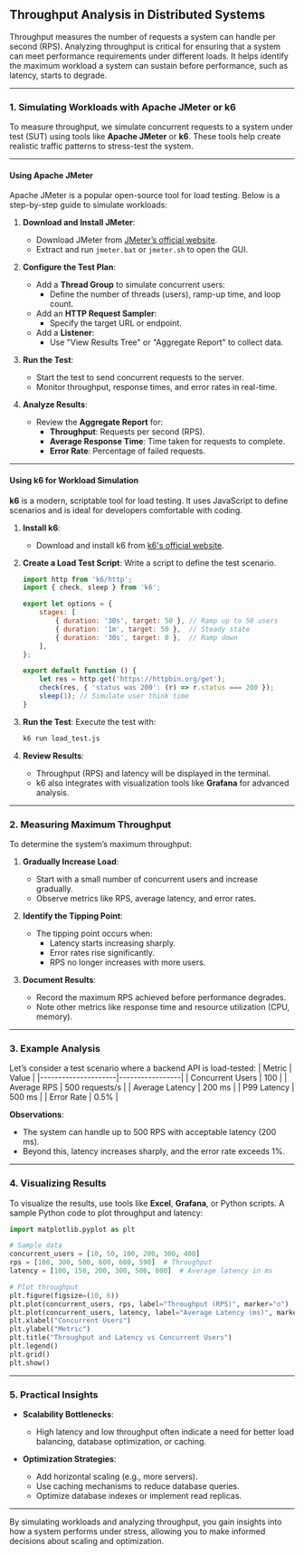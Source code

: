 ## **Throughput Analysis in Distributed Systems**

Throughput measures the number of requests a system can handle per second (RPS). Analyzing throughput is critical for ensuring that a system can meet performance requirements under different loads. It helps identify the maximum workload a system can sustain before performance, such as latency, starts to degrade.

----------

### **1. Simulating Workloads with Apache JMeter or k6**

To measure throughput, we simulate concurrent requests to a system under test (SUT) using tools like **Apache JMeter** or **k6**. These tools help create realistic traffic patterns to stress-test the system.

----------

#### **Using Apache JMeter**

Apache JMeter is a popular open-source tool for load testing. Below is a step-by-step guide to simulate workloads:

1.  **Download and Install JMeter**:
    
    -   Download JMeter from [JMeter’s official website](https://jmeter.apache.org/).
    -   Extract and run `jmeter.bat` or `jmeter.sh` to open the GUI.
2.  **Configure the Test Plan**:
    
    -   Add a **Thread Group** to simulate concurrent users:
        -   Define the number of threads (users), ramp-up time, and loop count.
    -   Add an **HTTP Request Sampler**:
        -   Specify the target URL or endpoint.
    -   Add a **Listener**:
        -   Use "View Results Tree" or "Aggregate Report" to collect data.
3.  **Run the Test**:
    
    -   Start the test to send concurrent requests to the server.
    -   Monitor throughput, response times, and error rates in real-time.
4.  **Analyze Results**:
    
    -   Review the **Aggregate Report** for:
        -   **Throughput**: Requests per second (RPS).
        -   **Average Response Time**: Time taken for requests to complete.
        -   **Error Rate**: Percentage of failed requests.

----------

#### **Using k6 for Workload Simulation**

**k6** is a modern, scriptable tool for load testing. It uses JavaScript to define scenarios and is ideal for developers comfortable with coding.

1.  **Install k6**:
    
    -   Download and install k6 from [k6's official website](https://k6.io/).
2.  **Create a Load Test Script**: Write a script to define the test scenario.
    
    ```javascript
    import http from 'k6/http';
    import { check, sleep } from 'k6';
    
    export let options = {
        stages: [
            { duration: '30s', target: 50 }, // Ramp up to 50 users
            { duration: '1m', target: 50 },  // Steady state
            { duration: '30s', target: 0 },  // Ramp down
        ],
    };
    
    export default function () {
        let res = http.get('https://httpbin.org/get');
        check(res, { 'status was 200': (r) => r.status === 200 });
        sleep(1); // Simulate user think time
    }
	```
    
3.  **Run the Test**: Execute the test with:
    
    ```bash
    k6 run load_test.js
    ```
    
4.  **Review Results**:
    
    -   Throughput (RPS) and latency will be displayed in the terminal.
    -   k6 also integrates with visualization tools like **Grafana** for advanced analysis.

----------

### **2. Measuring Maximum Throughput**

To determine the system’s maximum throughput:

1.  **Gradually Increase Load**:
    
    -   Start with a small number of concurrent users and increase gradually.
    -   Observe metrics like RPS, average latency, and error rates.
2.  **Identify the Tipping Point**:
    
    -   The tipping point occurs when:
        -   Latency starts increasing sharply.
        -   Error rates rise significantly.
        -   RPS no longer increases with more users.
3.  **Document Results**:
    
    -   Record the maximum RPS achieved before performance degrades.
    -   Note other metrics like response time and resource utilization (CPU, memory).

----------

### **3. Example Analysis**

Let’s consider a test scenario where a backend API is load-tested:
| Metric             | Value           |
|---------------------|-----------------|
| Concurrent Users    | 100             |
| Average RPS         | 500 requests/s  |
| Average Latency     | 200 ms          |
| P99 Latency         | 500 ms          |
| Error Rate          | 0.5%            |


**Observations**:

-   The system can handle up to 500 RPS with acceptable latency (200 ms).
-   Beyond this, latency increases sharply, and the error rate exceeds 1%.

----------

### **4. Visualizing Results**

To visualize the results, use tools like **Excel**, **Grafana**, or Python scripts. A sample Python code to plot throughput and latency:

```python
import matplotlib.pyplot as plt

# Sample data
concurrent_users = [10, 50, 100, 200, 300, 400]
rps = [100, 300, 500, 600, 600, 590]  # Throughput
latency = [100, 150, 200, 300, 500, 800]  # Average latency in ms

# Plot throughput
plt.figure(figsize=(10, 6))
plt.plot(concurrent_users, rps, label="Throughput (RPS)", marker="o")
plt.plot(concurrent_users, latency, label="Average Latency (ms)", marker="x")
plt.xlabel("Concurrent Users")
plt.ylabel("Metric")
plt.title("Throughput and Latency vs Concurrent Users")
plt.legend()
plt.grid()
plt.show()
```

----------

### **5. Practical Insights**

-   **Scalability Bottlenecks**:
    
    -   High latency and low throughput often indicate a need for better load balancing, database optimization, or caching.
-   **Optimization Strategies**:
    
    -   Add horizontal scaling (e.g., more servers).
    -   Use caching mechanisms to reduce database queries.
    -   Optimize database indexes or implement read replicas.

----------

By simulating workloads and analyzing throughput, you gain insights into how a system performs under stress, allowing you to make informed decisions about scaling and optimization.